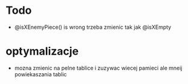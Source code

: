 # Todo

- @isXEnemyPiece() is wrong trzeba zmienic tak jak @isXEmpty

# optymalizacje

- mozna zmienic na pelne tablice i zuzywac wiecej pamieci ale mneij powiekaszania tablic
